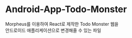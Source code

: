 # Android-App-Todo-Monster

Morpheus를 이용하여 React로 제작한 Todo Monster 웹을  
안드로이드 애플리케이션으로 변경해줄 수 있는 파일
